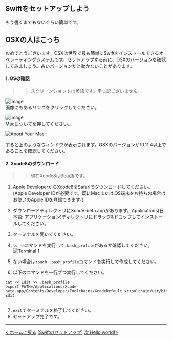 Swiftをセットアップしよう
---------------------

もう書くまでもないぐらい簡単です。

## OSXの人はこっち
おめでとうございます。OSXは世界で最も簡単にSwiftをインストールできるオペレーティングシステムです。セットアップする前に、OSXのバージョンを確認してみましょう。古いバージョンだと動かないことがあります。
#### 1. OSの確認
>> スクリーンショットは英語です。申し訳ございません。

![image](https://keio.box.com/shared/static/w5aafnp3fz6wnrva7aj0io6wk5cbaghe.png)  
画像にもあるリンゴをクリックしてください。

![image](https://keio.box.com/shared/static/l4sqqei17c650c35ds3y2c0tu6frhz0l.png)  
Macについてを押してください。


![About Your Mac](https://keio.box.com/shared/static/jlujyb5pij00nnf9msaqm8pdd9du6lln.png)

すると上のようなウィンドウが表示されます。OSXのバージョンが10.11.4以上であることを確認してください。


#### 2. Xcode8のダウンロード
>> 現在Xcode8はBeta版です。

1. [Apple Developer](https://developer.apple.com/download/)からXcode8をSafariでダウンロードしてください。
(Apple Developer IDが必要です。既にMacまたはiOS端末をお持ちの場合はお使いのApple IDを登録できます。)

2. ダウンロードディレクトリにXcode-beta.appがあります。Applications(日本語: アプリケーション)ディレクトリにドラッグ&ドロップしてインストールしてください。

3. ターミナルを開いてください。

4. `ls -a`コマンドを実行して`.bash_profile`があるか確認してください。
![Terminal 1](https://keio.box.com/shared/static/v1tok7bup9snvo5d1tsgeie5l5y1gxha.png)

5. ない場合は`touch .bash_profile`コマンドを実行して作成してください。
6. 以下のコマンドを一行ずつ実行してください。

```
cat << Edit >> .bash_profile
export PATH=/Applications/Xcode-beta.app/Contents/Developer/Toolchains/XcodeDefault.xctoolchain/usr/bin:"${PATH}"
Edit
 
```

7. `exit`でターミナルを終了してください。
8. セットアップ完了です。


-------
[< ホームに戻る](https://github.com/shotastage/YouCanUnderstandSwiftEvenIfYouAreAmeba/blob/master/README.md)
[[Swiftのセットアップ]](00_SetUp.md)
[次 Hello world!>](01_helloworld.md)